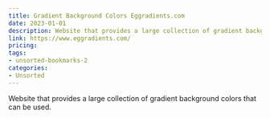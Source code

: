 ```yaml
---
title: Gradient Background Colors Eggradients.com
date: 2023-01-01
description: Website that provides a large collection of gradient background colors that can be used.
link: https://www.eggradients.com/
pricing: 
tags: 
- unsorted-bookmarks-2 
categories: 
- Unsorted 
---
```


Website that provides a large collection of gradient background colors that can be used.